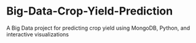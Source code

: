 # Big-Data-Crop-Yield-Prediction
A Big Data project for predicting crop yield using MongoDB, Python, and interactive visualizations
